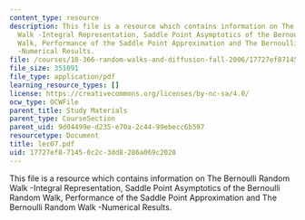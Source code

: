 ```yaml
---
content_type: resource
description: This file is a resource which contains information on The Bernoulli Random
  Walk -Integral Representation, Saddle Point Asymptotics of the Bernoulli Random
  Walk, Performance of the Saddle Point Approximation and The Bernoulli Random Walk
  -Numerical Results.
file: /courses/18-366-random-walks-and-diffusion-fall-2006/17727ef871450c2c3dd8286a069c2028_lec07.pdf
file_size: 351091
file_type: application/pdf
learning_resource_types: []
license: https://creativecommons.org/licenses/by-nc-sa/4.0/
ocw_type: OCWFile
parent_title: Study Materials
parent_type: CourseSection
parent_uid: 9d04499e-d235-e70a-2c44-99ebecc6b597
resourcetype: Document
title: lec07.pdf
uid: 17727ef8-7145-0c2c-3dd8-286a069c2028
---
```

This file is a resource which contains information on The Bernoulli Random Walk -Integral Representation, Saddle Point Asymptotics of the Bernoulli Random Walk, Performance of the Saddle Point Approximation and The Bernoulli Random Walk -Numerical Results.